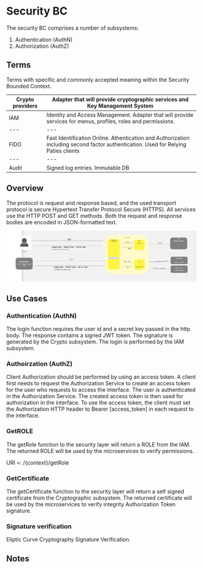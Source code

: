 # Security BC

The security BC comprises a number of subsystems: 

1. Authentication (AuthN)
2. Authorization (AuthZ)


## Terms

Terms with specific and commonly accepted meaning within the Security Bounded Context.

| Crypto providers | Adapter that will provide cryptographic services and Key Management System |
|---|---|
| IAM | Identity and Access Management. Adapter that will provide services for menus, profiles, roles and permissions.  |
|---|---|
| FIDO | Fast Identification Online. Athentication and Authorization including second factor authentication. Used for Relying Paties clients |
|---|---|
| Audit | Signed log entries. Immutable DB  |

## Overview

The protocol is request and response based, and the used transport protocol is secure Hypertext Transfer Protocol Secure (HTTPS). All services use the HTTP POST and GET methods. Both the request and response bodies are encoded in JSON-formatted text.


![Use Case - Example REPLACE ME](./assets/securityBCv0.2.png)


## Use Cases

### Authentication (AuthN)

The login function requires the user id and a secret key passed in the http body. The response contains a signed JWT token. The signature is generated by the Crypto subsystem.
The login is performed by the IAM subsystem.

        
### Authoirzation (AuthZ)

Client Authorization should be performed by using an access token. A client first needs to request the Authorization Service to create an access token for the user who requests to access the interface. The user is authenticated in the Authorization Service. The created access token is then used for authorization in the interface. 
To use the access token, the client must set the Authorization HTTP header to Bearer [access_token] in each request to the interface.

### GetROLE

The getRole function to the security layer will return a ROLE from the IAM. The returned ROLE will be used by the microservices to verify permissions. 

URI =: /{context}/getRole

### GetCertificate

The getCertificate function to the security layer will return a self signed certificate from the Cryptographic subsystem. The returned certificate will be used by the microservices to verify integrity Authorization Token signature. 

### Signature verification

Eliptic Curve Cryptography Signature Verification.


<!-- Footnotes themselves at the bottom. -->
## Notes

[^1]: Common Interfaces: [Mojaloop Common Interface List](../../commonInterfaces.md)
